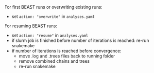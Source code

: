 For first BEAST runs or overwriting existing runs:
- set `action: "overwrite"` in `analyses.yaml`

For resuming BEAST runs:
- set `action: "resume"` in `analyses.yaml`
- if slurm job is finished before number of iterations is reached: re-run snakemake
- if number of iterations is reached before convergence:
	- move .log and .trees files back to running folder
	- remove combined chains and trees
	- re-run snakemake
